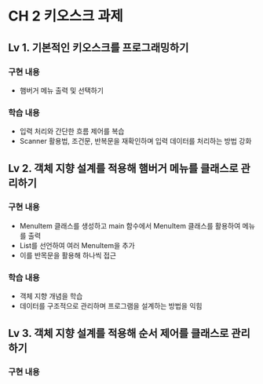# CH 2 키오스크 과제
## Lv 1. 기본적인 키오스크를 프로그래밍하기
### 구현 내용
- 햄버거 메뉴 출력 및 선택하기
### 학습 내용
- 입력 처리와 간단한 흐름 제어를 복습
- Scanner 활용법, 조건문, 반복문을 재확인하며 입력 데이터를 처리하는 방법 강화

## Lv 2. 객체 지향 설계를 적용해 햄버거 메뉴를 클래스로 관리하기
### 구현 내용
- MenuItem  클래스를 생성하고 main 함수에서 MenuItem 클래스를 활용하여 메뉴를 출력
- List를 선언하여 여러 MenuItem을 추가
- 이를 반목문을 활용해 하나씩 접근
### 학습 내용
- 객체 지향 개념을 학습
- 데이터를 구조적으로 관리하며 프로그램을 설계하는 방법을 익힘

## Lv 3. 객체 지향 설계를 적용해 순서 제어를 클래스로 관리하기
### 구현 내용
